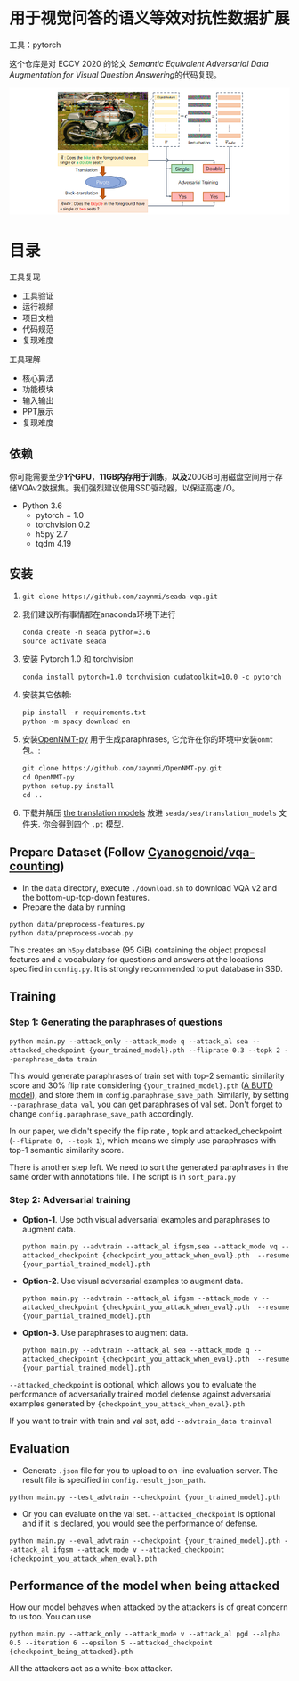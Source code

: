 # 用于视觉问答的语义等效对抗性数据扩展

工具：pytorch

这个仓库是对 ECCV 2020 的论文 *Semantic Equivalent Adversarial Data Augmentation for Visual Question Answering*的代码复现。



![](fig/overview.png)

# 目录

工具复现

- 工具验证
- 运行视频
- 项目文档
- 代码规范
- 复现难度

工具理解

- 核心算法
- 功能模块
- 输入输出
- PPT展示
- 复现难度



## 依赖

你可能需要至少**1个GPU**，**11GB内存用于训练，以及**200GB可用磁盘空间用于存储VQAv2数据集。我们强烈建议使用SSD驱动器，以保证高速I/O。

- Python 3.6
  - pytorch = 1.0
  - torchvision 0.2
  - h5py 2.7
  - tqdm 4.19

## 安装

1. ```
   git clone https://github.com/zaynmi/seada-vqa.git
   ```

2. 我们建议所有事情都在anaconda环境下进行

   ```
   conda create -n seada python=3.6
   source activate seada
   ```

3. 安装 Pytorch 1.0 和 torchvision 

   ```
   conda install pytorch=1.0 torchvision cudatoolkit=10.0 -c pytorch
   ```

4. 安装其它依赖:

   ```
   pip install -r requirements.txt
   python -m spacy download en
   ```

5. 安装[OpenNMT-py](https://github.com/OpenNMT/OpenNMT-py) 用于生成paraphrases, 它允许在你的环境中安装`onmt`包。: 

   ```
   git clone https://github.com/zaynmi/OpenNMT-py.git
   cd OpenNMT-py
   python setup.py install
   cd ..
   ```

6. 下载并解压 [the translation models](https://drive.google.com/open?id=1b2upZvq5kM0lN0T7YaAY30xRdbamuk9y) 放进 `seada/sea/translation_models` 文件夹. 你会得到四个 `.pt` 模型.

## Prepare Dataset (Follow [Cyanogenoid/vqa-counting](https://github.com/Cyanogenoid/vqa-counting))

- In the `data` directory, execute `./download.sh` to download VQA v2 and the bottom-up-top-down features.
- Prepare the data by running

```
python data/preprocess-features.py
python data/preprocess-vocab.py
```

This creates an `h5py` database (95 GiB) containing the object proposal features and a vocabulary for questions and answers at the locations specified in `config.py`. It is strongly recommended to put database in SSD. 

## Training

### Step 1: Generating the paraphrases of questions

```
python main.py --attack_only --attack_mode q --attack_al sea --attacked_checkpoint {your_trained_model}.pth --fliprate 0.3 --topk 2 --paraphrase_data train
```

This would generate paraphrases of train set with top-2 semantic similarity score and 30% flip rate considering `{your_trained_model}.pth` ([A BUTD model](https://drive.google.com/file/d/1mXm9R968zxzWz8GYkpRnn3k4yzgwcXdz/view?usp=sharing)), and store them in `config.paraphrase_save_path`. Similarly, by setting `--paraphrase_data val`, you can get paraphrases of val set. Don't forget to change `config.paraphrase_save_path` accordingly. 

In our paper, we didn't specify the flip rate ,  topk and attacked_checkpoint (`--fliprate 0, --topk 1`), which means we simply use paraphrases with top-1 semantic similarity score.

There is another step left.  We need to sort the generated paraphrases in the same order with annotations file.  The script is in  `sort_para.py`

### Step 2: Adversarial training

- **Option-1**. Use both visual adversarial examples and paraphrases to augment data.

  ```
  python main.py --advtrain --attack_al ifgsm,sea --attack_mode vq --attacked_checkpoint {checkpoint_you_attack_when_eval}.pth  --resume {your_partial_trained_model}.pth
  ```

- **Option-2**. Use visual adversarial examples to augment data.

  ```
  python main.py --advtrain --attack_al ifgsm --attack_mode v --attacked_checkpoint {checkpoint_you_attack_when_eval}.pth  --resume {your_partial_trained_model}.pth
  ```

- **Option-3**. Use paraphrases to augment data.

  ```
  python main.py --advtrain --attack_al sea --attack_mode q --attacked_checkpoint {checkpoint_you_attack_when_eval}.pth  --resume {your_partial_trained_model}.pth
  ```

`--attacked_checkpoint` is optional, which allows you to evaluate the performance of adversarially trained model defense against adversarial examples generated by `{checkpoint_you_attack_when_eval}.pth`

If you want to train with train and val set, add `--advtrain_data trainval`

## Evaluation

- Generate `.json` file for you to upload to on-line evaluation server. The result file is specified in `config.result_json_path`.

```
python main.py --test_advtrain --checkpoint {your_trained_model}.pth
```

- Or you can evaluate on the val set. `--attacked_checkpoint` is optional and if it is declared, you would see the performance of defense.

```
python main.py --eval_advtrain --checkpoint {your_trained_model}.pth --attack_al ifgsm --attack_mode v --attacked_checkpoint {checkpoint_you_attack_when_eval}.pth 
```

## Performance of the model when being attacked

How our model behaves when attacked by the attackers is of great concern to us too. You can use

```
python main.py --attack_only --attack_mode v --attack_al pgd --alpha 0.5 --iteration 6 --epsilon 5 --attacked_checkpoint {checkpoint_being_attacked}.pth 
```

All the attackers act as a white-box attacker.

